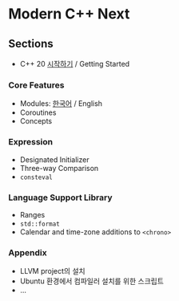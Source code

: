 
# Modern C++ Next

## Sections

* C++ 20 [시작하기](./kor/getting_started.md) / Getting Started

### Core Features

* Modules: [한국어](./kor/modules_p1.md) / English
* Coroutines
* Concepts

### Expression

* Designated Initializer
* Three-way Comparison
* `consteval`

### Language Support Library

* Ranges
* `std::format`
* Calendar and time-zone additions to `<chrono>`

### Appendix

* LLVM project의 설치
* Ubuntu 환경에서 컴파일러 설치를 위한 스크립트
* ...
